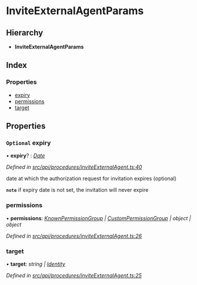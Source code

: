 # InviteExternalAgentParams

## Hierarchy

* **InviteExternalAgentParams**

## Index

### Properties

* [expiry](inviteexternalagentparams.md#optional-expiry)
* [permissions](inviteexternalagentparams.md#permissions)
* [target](inviteexternalagentparams.md#target)

## Properties

### `Optional` expiry

• **expiry**? : [_Date_](../enums/transactionargumenttype.md#date)

_Defined in_ [_src/api/procedures/inviteExternalAgent.ts:40_](https://github.com/PolymathNetwork/polymesh-sdk/blob/959efb76/src/api/procedures/inviteExternalAgent.ts#L40)

date at which the authorization request for invitation expires \(optional\)

**`note`** if expiry date is not set, the invitation will never expire

### permissions

• **permissions**: [_KnownPermissionGroup_](../classes/knownpermissiongroup.md) _\|_ [_CustomPermissionGroup_](../classes/custompermissiongroup.md) _\| object \| object_

_Defined in_ [_src/api/procedures/inviteExternalAgent.ts:26_](https://github.com/PolymathNetwork/polymesh-sdk/blob/959efb76/src/api/procedures/inviteExternalAgent.ts#L26)

### target

• **target**: _string \|_ [_Identity_](../classes/identity.md)

_Defined in_ [_src/api/procedures/inviteExternalAgent.ts:25_](https://github.com/PolymathNetwork/polymesh-sdk/blob/959efb76/src/api/procedures/inviteExternalAgent.ts#L25)

